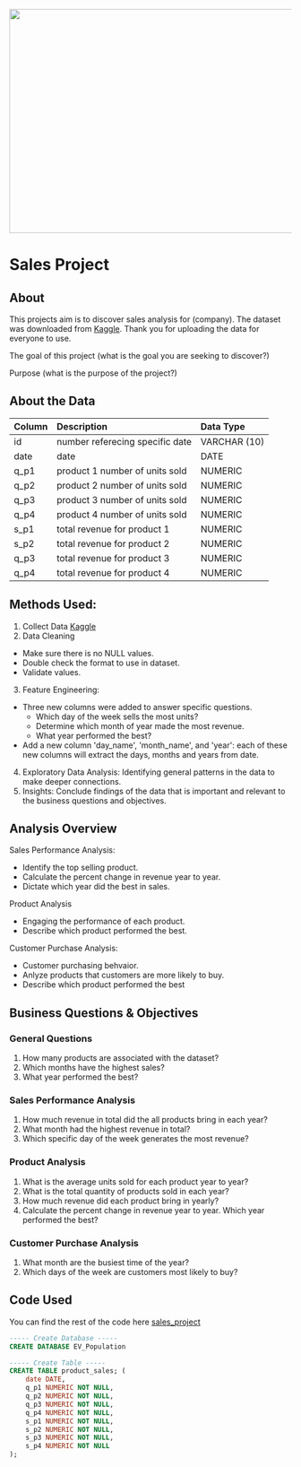 <p align="center">
  <img width="600" height="400" src="https://github.com/excelwithcorey/sales_project/assets/153139454/b7b9c561-e261-45ce-b732-1d2688d5a769">
</p>

# Sales Project

## About

This projects aim is to discover sales analysis for (company).
The dataset was downloaded from [Kaggle](https://www.kaggle.com/datasets/ksabishek/product-sales-data/data). Thank you for uploading the data for everyone to use. 

The goal of this project (what is the goal you are seeking to discover?) 

Purpose 
(what is the purpose of the project?)

## About the Data

| Column                  | Description                             | Data Type      |
| :---------------------- | :-------------------------------------- | :------------- |
| id                      |number referecing specific date          | VARCHAR (10)   |
| date                    | date                                    | DATE           |
| q_p1                    | product 1 number of units sold          | NUMERIC        |
| q_p2                    | product 2 number of units sold          | NUMERIC        |
| q_p3                    | product 3 number of units sold          | NUMERIC        |
| q_p4                    | product 4 number of units sold          | NUMERIC        |
| s_p1                    | total revenue for product 1             | NUMERIC        |
| s_p2                    | total revenue for product 2             | NUMERIC        |
| q_p3                    | total revenue for product 3             | NUMERIC        |
| q_p4                    | total revenue for product 4             | NUMERIC        |

## Methods Used: 
1. Collect Data [Kaggle](https://www.kaggle.com/datasets/ksabishek/product-sales-data/data)
2. Data Cleaning
* Make sure there is no NULL values.
* Double check the format to use in dataset. 
* Validate values. 
3. Feature Engineering:
* Three new columns were added to answer specific questions. 
    * Which day of the week sells the most units?
    * Determine which month of year made the most revenue. 
    * What year performed the best?
* Add a new column 'day_name', 'month_name', and 'year': each of these new columns will extract the days, months and years from date. 
4. Exploratory Data Analysis: Identifying general patterns in the data to make deeper connections. 
5. Insights: Conclude findings of the data that is important and relevant to the business questions and objectives. 


## Analysis Overview

Sales Performance Analysis:
- Identify the top selling product. 
- Calculate the percent change in revenue year to year. 
- Dictate which year did the best in sales.

Product Analysis
- Engaging the performance of each product.
- Describe which product performed the best.

Customer Purchase Analysis:
- Customer purchasing behvaior.
- Anlyze products that customers are more likely to buy.
- Describe which product performed the best

## Business Questions & Objectives

### General Questions 

1. How many products are associated with the dataset?
2. Which months have the highest sales?
3. What year performed the best? 

### Sales Performance Analysis
1. How much revenue in total did the all products bring in each year?
2. What month had the highest revenue in total?
3. Which specific day of the week generates the most revenue?

### Product Analysis
1. What is the average units sold for each product year to year?
2. What is the total quantity of products sold in each year?
3. How much revenue did each product bring in yearly?
4. Calculate the percent change in revenue year to year. Which year performed the best? 

### Customer Purchase Analysis
1. What month are the busiest time of the year?
2. Which days of the week are customers most likely to buy?

## Code Used

You can find the rest of the code here [sales_project](https://github.com/excelwithcorey/sales_project/blob/main/sales_project_finish.sql)

```sql
----- Create Database -----
CREATE DATABASE EV_Population

----- Create Table -----
CREATE TABLE product_sales; (
	date DATE,
	q_p1 NUMERIC NOT NULL,
	q_p2 NUMERIC NOT NULL,
	q_p3 NUMERIC NOT NULL,
	q_p4 NUMERIC NOT NULL,
	s_p1 NUMERIC NOT NULL,
	s_p2 NUMERIC NOT NULL,
	s_p3 NUMERIC NOT NULL,
	s_p4 NUMERIC NOT NULL
);
```
